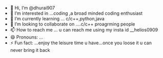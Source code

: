 - 👋 Hi, I’m @dhurai907
- 👀 I’m interested in ...coding ,a broad minded coding enthusiast
- 🌱 I’m currently learning ... c/c++,python,java
- 💞️ I’m looking to collaborate on ....c/c++ proagrming people 
- 📫 How to reach me ... u can reach me using my insta id __helios0909
- 😄 Pronouns: ...
- ⚡ Fun fact: ...enjoy the leisure time u have...once you loose it u can never bring it back 

<!---
dhurai907/dhurai907 is a ✨ special ✨ repository because its `README.md` (this file) appears on your GitHub profile.
You can click the Preview link to take a look at your changes.
--->
